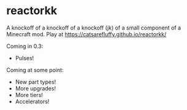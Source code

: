 # reactorkk
A knockoff of a knockoff of a knockoff (jk) of a small component of a Minecraft mod. Play at https://catsarefluffy.github.io/reactorkk/

Coming in 0.3:

* Pulses!

Coming at some point:
* New part types!
* More upgrades!
* More tiers!
* Accelerators!
